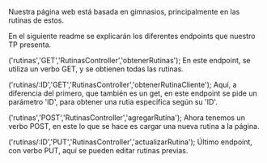 Nuestra página web está basada en gimnasios, principalmente en las rutinas de estos.

En el siguiente readme se explicarán los diferentes endpoints que nuestro TP presenta.

('rutinas','GET','RutinasController','obtenerRutinas'); En este endpoint, se utiliza un verbo GET, y se obtienen todas las rutinas.

('rutinas/:ID','GET','RutinasController','obtenerRutinaCliente'); Aquí, a diferencia del primero, que también es un get, en este endpoint se pide un parámetro 'ID', para obtener una rutia especifica según su 'ID'.

('rutinas','POST','RutinasController','agregarRutina'); Ahora tenemos un verbo POST, en este lo que se hace es cargar una nueva rutina a la página.

('rutinas/:ID','PUT','RutinasController','actualizarRutina'); Último endpoint, con verbo PUT, aquí se pueden editar rutinas previas.
